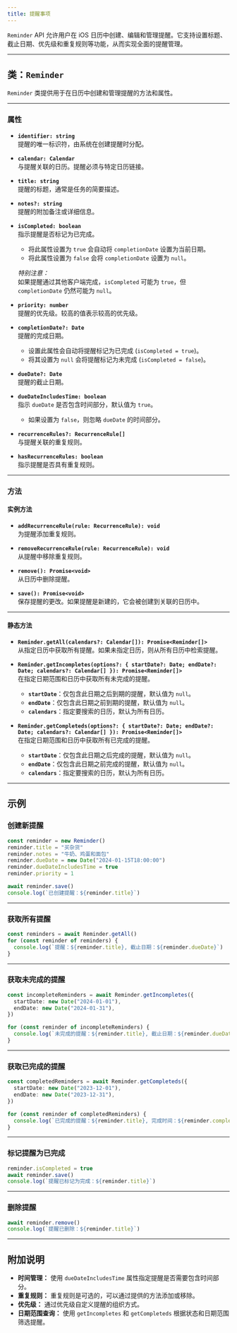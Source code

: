 ```yaml
---
title: 提醒事项
---
```

`Reminder` API 允许用户在 iOS 日历中创建、编辑和管理提醒。它支持设置标题、截止日期、优先级和重复规则等功能，从而实现全面的提醒管理。

---

## 类：`Reminder`

`Reminder` 类提供用于在日历中创建和管理提醒的方法和属性。

---

### 属性

- **`identifier: string`**  
  提醒的唯一标识符，由系统在创建提醒时分配。

- **`calendar: Calendar`**  
  与提醒关联的日历。提醒必须与特定日历链接。

- **`title: string`**  
  提醒的标题，通常是任务的简要描述。

- **`notes?: string`**  
  提醒的附加备注或详细信息。

- **`isCompleted: boolean`**  
  指示提醒是否标记为已完成。  
  - 将此属性设置为 `true` 会自动将 `completionDate` 设置为当前日期。  
  - 将此属性设置为 `false` 会将 `completionDate` 设置为 `null`。

  *特别注意：*  
  如果提醒通过其他客户端完成，`isCompleted` 可能为 `true`，但 `completionDate` 仍然可能为 `null`。

- **`priority: number`**  
  提醒的优先级。较高的值表示较高的优先级。

- **`completionDate?: Date`**  
  提醒的完成日期。  
  - 设置此属性会自动将提醒标记为已完成 (`isCompleted = true`)。  
  - 将其设置为 `null` 会将提醒标记为未完成 (`isCompleted = false`)。

- **`dueDate?: Date`**  
  提醒的截止日期。

- **`dueDateIncludesTime: boolean`**  
  指示 `dueDate` 是否包含时间部分，默认值为 `true`。  
  - 如果设置为 `false`，则忽略 `dueDate` 的时间部分。

- **`recurrenceRules?: RecurrenceRule[]`**  
  与提醒关联的重复规则。

- **`hasRecurrenceRules: boolean`**  
  指示提醒是否具有重复规则。

---

### 方法

#### 实例方法

- **`addRecurrenceRule(rule: RecurrenceRule): void`**  
  为提醒添加重复规则。

- **`removeRecurrenceRule(rule: RecurrenceRule): void`**  
  从提醒中移除重复规则。

- **`remove(): Promise<void>`**  
  从日历中删除提醒。

- **`save(): Promise<void>`**  
  保存提醒的更改。如果提醒是新建的，它会被创建到关联的日历中。

---

#### 静态方法

- **`Reminder.getAll(calendars?: Calendar[]): Promise<Reminder[]>`**  
  从指定日历中获取所有提醒。如果未指定日历，则从所有日历中检索提醒。

- **`Reminder.getIncompletes(options?: { startDate?: Date; endDate?: Date; calendars?: Calendar[] }): Promise<Reminder[]>`**  
  在指定日期范围和日历中获取所有未完成的提醒。  
  - **`startDate`**：仅包含此日期之后到期的提醒，默认值为 `null`。  
  - **`endDate`**：仅包含此日期之前到期的提醒，默认值为 `null`。  
  - **`calendars`**：指定要搜索的日历，默认为所有日历。

- **`Reminder.getCompleteds(options?: { startDate?: Date; endDate?: Date; calendars?: Calendar[] }): Promise<Reminder[]>`**  
  在指定日期范围和日历中获取所有已完成的提醒。  
  - **`startDate`**：仅包含此日期之后完成的提醒，默认值为 `null`。  
  - **`endDate`**：仅包含此日期之前完成的提醒，默认值为 `null`。  
  - **`calendars`**：指定要搜索的日历，默认为所有日历。

---

## 示例

### 创建新提醒
```ts
const reminder = new Reminder()
reminder.title = "买杂货"
reminder.notes = "牛奶、鸡蛋和面包"
reminder.dueDate = new Date("2024-01-15T18:00:00")
reminder.dueDateIncludesTime = true
reminder.priority = 1

await reminder.save()
console.log(`已创建提醒：${reminder.title}`)
```

---

### 获取所有提醒
```ts
const reminders = await Reminder.getAll()
for (const reminder of reminders) {
  console.log(`提醒：${reminder.title}, 截止日期：${reminder.dueDate}`)
}
```

---

### 获取未完成的提醒
```ts
const incompleteReminders = await Reminder.getIncompletes({
  startDate: new Date("2024-01-01"),
  endDate: new Date("2024-01-31"),
})

for (const reminder of incompleteReminders) {
  console.log(`未完成的提醒：${reminder.title}, 截止日期：${reminder.dueDate}`)
}
```

---

### 获取已完成的提醒
```ts
const completedReminders = await Reminder.getCompleteds({
  startDate: new Date("2023-12-01"),
  endDate: new Date("2023-12-31"),
})

for (const reminder of completedReminders) {
  console.log(`已完成的提醒：${reminder.title}, 完成时间：${reminder.completionDate}`)
}
```

---

### 标记提醒为已完成
```ts
reminder.isCompleted = true
await reminder.save()
console.log(`提醒已标记为完成：${reminder.title}`)
```

---

### 删除提醒
```ts
await reminder.remove()
console.log(`提醒已删除：${reminder.title}`)
```

---

## 附加说明

- **时间管理：** 使用 `dueDateIncludesTime` 属性指定提醒是否需要包含时间部分。  
- **重复规则：** 重复规则是可选的，可以通过提供的方法添加或移除。  
- **优先级：** 通过优先级自定义提醒的组织方式。  
- **日期范围查询：** 使用 `getIncompletes` 和 `getCompleteds` 根据状态和日期范围筛选提醒。  